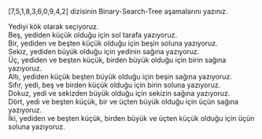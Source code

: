 [7,5,1,8,3,6,0,9,4,2] dizisinin Binary-Search-Tree aşamalarını yazınız.

Yediyi kök olarak seçiyoruz.  
Beş, yediden küçük olduğu için sol tarafa yazıyoruz.  
Bir, yediden ve beşten küçük olduğu için beşin soluna yazıyoruz.  
Sekiz, yediden büyük olduğu için yedinin sağına yazıyoruz.  
Üç, yediden ve beşten küçük, birden büyük olduğu için birin sağına yazıyoruz.  
Altı, yediden küçük beşten büyük olduğu için beşin sağına yazıyoruz.  
Sıfır, yedi, beş ve birden küçük olduğu için birin soluna yazıyoruz.  
Dokuz, yedi ve sekizden büyük olduğu için sekizin sağına yazıyoruz.  
Dört, yedi ve beşten küçük, bir ve üçten büyük olduğu için üçün sağına yazıyoruz.   
İki, yediden ve beşten küçük, birden büyük ve üçten küçük olduğu için üçün soluna yazıyoruz.
